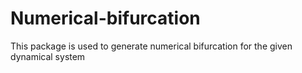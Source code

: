 # Numerical-bifurcation
This package is used to generate numerical bifurcation for the given dynamical system
